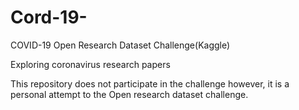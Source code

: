 # Cord-19-
COVID-19 Open Research Dataset Challenge(Kaggle)

Exploring coronavirus research papers

This repository does not participate in the challenge however, it is a personal attempt to the Open research dataset challenge.

